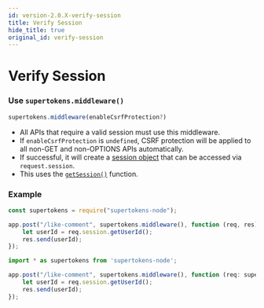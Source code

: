 ```yaml
---
id: version-2.0.X-verify-session
title: Verify Session
hide_title: true
original_id: verify-session
---
```


# Verify Session

### Use `supertokens.middleware()`
```js
supertokens.middleware(enableCsrfProtection?)
```
- All APIs that require a valid session must use this middleware.
- If `enableCsrfProtection` is `undefined`, CSRF protection will be applied to all non-GET and non-OPTIONS APIs automatically.
- If successful, it will create a [session object](./session-object) that can be accessed via `request.session`.
- This uses the [`getSession()`](../api-reference/get-session) function.

<div class="divider"></div>

### Example
<!--DOCUSAURUS_CODE_TABS-->
<!--Javascript-->
```js
const supertokens = require("supertokens-node");

app.post("/like-comment", supertokens.middleware(), function (req, res) {
    let userId = req.session.getUserId();
    res.send(userId);
});
```
<!--Typescript-->
```ts
import * as supertokens from 'supertokens-node';

app.post("/like-comment", supertokens.middleware(), function (req: supertokens.Type.SessionRequest, res) {
    let userId = req.session.getUserId();
    res.send(userId);
});
```
<!--END_DOCUSAURUS_CODE_TABS-->